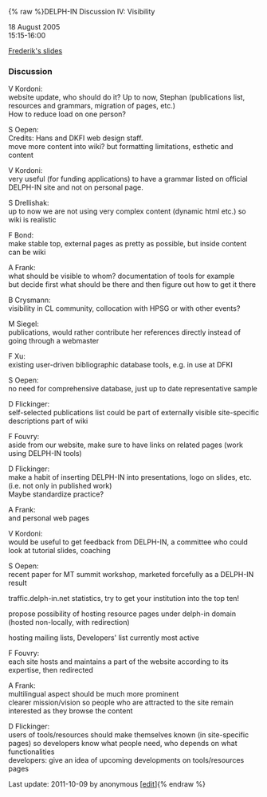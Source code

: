 {% raw %}DELPH-IN Discussion IV: Visibility

18 August 2005\
15:15-16:00

[Frederik's
slides](http://www.coli.uni-saarland.de/~fouvry/files/visibility.pdf)

### Discussion

V Kordoni:\
website update, who should do it? Up to now, Stephan (publications list,
resources and grammars, migration of pages, etc.)\
How to reduce load on one person?

S Oepen:\
Credits: Hans and DKFI web design staff.\
move more content into wiki? but formatting limitations, esthetic and
content

V Kordoni:\
very useful (for funding applications) to have a grammar listed on
official DELPH-IN site and not on personal page.

S Drellishak:\
up to now we are not using very complex content (dynamic html etc.) so
wiki is realistic

F Bond:\
make stable top, external pages as pretty as possible, but inside
content can be wiki

A Frank:\
what should be visible to whom? documentation of tools for example\
but decide first what should be there and then figure out how to get it
there

B Crysmann:\
visibility in CL community, collocation with HPSG or with other events?

M Siegel:\
publications, would rather contribute her references directly instead of
going through a webmaster

F Xu:\
existing user-driven bibliographic database tools, e.g. in use at DFKI

S Oepen:\
no need for comprehensive database, just up to date representative
sample

D Flickinger:\
self-selected publications list could be part of externally visible
site-specific descriptions part of wiki

F Fouvry:\
aside from our website, make sure to have links on related pages (work
using DELPH-IN tools)

D Flickinger:\
make a habit of inserting DELPH-IN into presentations, logo on slides,
etc. (i.e. not only in published work)\
Maybe standardize practice?

A Frank:\
and personal web pages

V Kordoni:\
would be useful to get feedback from DELPH-IN, a committee who could
look at tutorial slides, coaching

S Oepen:\
recent paper for MT summit workshop, marketed forcefully as a DELPH-IN
result

traffic.delph-in.net statistics, try to get your institution into the
top ten!

propose possibility of hosting resource pages under delph-in domain
(hosted non-locally, with redirection)

hosting mailing lists, Developers' list currently most active

F Fouvry:\
each site hosts and maintains a part of the website according to its
expertise, then redirected

A Frank:\
multilingual aspect should be much more prominent\
clearer mission/vision so people who are attracted to the site remain
interested as they browse the content

D Flickinger:\
users of tools/resources should make themselves known (in site-specific
pages) so developers know what people need, who depends on what
functionalities\
developers: give an idea of upcoming developments on tools/resources
pages

Last update: 2011-10-09 by anonymous [[edit](https://github.com/delph-in/docs/wiki/LisbonVisibilityDiscussion/_edit)]{% endraw %}